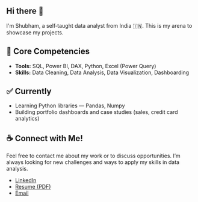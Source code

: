 ## Hi there 👋

I'm Shubham, a self‑taught data analyst from India 🇮🇳. This is my arena to showcase my projects.

## 🚀 Core Competencies
- **Tools:** SQL, Power BI, DAX, Python, Excel (Power Query)
- **Skills:** Data Cleaning, Data Analysis, Data Visualization, Dashboarding

## ✅ Currently
- Learning Python libraries — Pandas, Numpy
- Building portfolio dashboards and case studies (sales, credit card analytics)

## ☕ Connect with Me!
Feel free to contact me about my work or to discuss opportunities. I’m always looking for new challenges and ways to apply my skills in data analysis.

- [LinkedIn](https://www.linkedin.com/in/shubhamkr17/)
- [Resume (PDF)](https://drive.google.com/file/d/1ELzHLLstbcReL_qU9cxnnzz8pRbrpPda/view?usp=sharing)
- [Email](mailto:shubhamkumar17.work@gmail.com)

